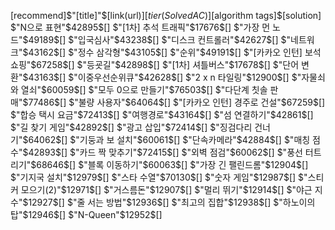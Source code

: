 [recommend]$"[title]"$[link(url)]$[tier(SolvedAC)]$[algorithm tags]$[solution]
$"N으로 표현"$42895$$[]$
$"[1차] 추석 트래픽"$17676$$[]$
$"가장 먼 노드"$49189$$[]$
$"입국심사"$43238$$[]$
$"디스크 컨트롤러"$42627$$[]$
$"네트워크"$43162$$[]$
$"정수 삼각형"$43105$$[]$
$"순위"$49191$$[]$
$"[카카오 인턴] 보석 쇼핑"$67258$$[]$
$"등굣길"$42898$$[]$
$"[1차] 셔틀버스"$17678$$[]$
$"단어 변환"$43163$$[]$
$"이중우선순위큐"$42628$$[]$
$"2 x n 타일링"$12900$$[]$
$"자물쇠와 열쇠"$60059$$[]$
$"모두 0으로 만들기"$76503$$[]$
$"다단계 칫솔 판매"$77486$$[]$
$"불량 사용자"$64064$$[]$
$"[카카오 인턴] 경주로 건설"$67259$$[]$
$"합승 택시 요금"$72413$$[]$
$"여행경로"$43164$$[]$
$"섬 연결하기"$42861$$[]$
$"길 찾기 게임"$42892$$[]$
$"광고 삽입"$72414$$[]$
$"징검다리 건너기"$64062$$[]$
$"기둥과 보 설치"$60061$$[]$
$"단속카메라"$42884$$[]$
$"매칭 점수"$42893$$[]$
$"카드 짝 맞추기"$72415$$[]$
$"외벽 점검"$60062$$[]$
$"풍선 터트리기"$68646$$[]$
$"블록 이동하기"$60063$$[]$
$"가장 긴 팰린드롬"$12904$$[]$
$"기지국 설치"$12979$$[]$
$"스타 수열"$70130$$[]$
$"숫자 게임"$12987$$[]$
$"스티커 모으기(2)"$12971$$[]$
$"거스름돈"$12907$$[]$
$"멀리 뛰기"$12914$$[]$
$"야근 지수"$12927$$[]$
$"줄 서는 방법"$12936$$[]$
$"최고의 집합"$12938$$[]$
$"하노이의 탑"$12946$$[]$
$"N-Queen"$12952$$[]$
